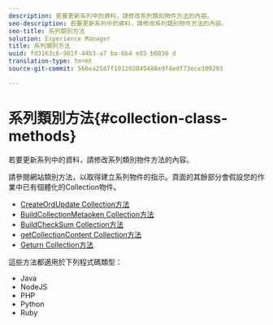 ```yaml
---
description: 若要更新系列中的資料，請修改系列類別物件方法的內容。
seo-description: 若要更新系列中的資料，請修改系列類別物件方法的內容。
seo-title: 系列類別方法
solution: Experience Manager
title: 系列類別方法
uuid: fd3163c6-981f-44b3-a7 ba-6b4 e85 b0830 d
translation-type: tm+mt
source-git-commit: 566ea2587f101202045488e9f4edf73ece100293

---
```



# 系列類別方法{#collection-class-methods}

若要更新系列中的資料，請修改系列類別物件方法的內容。

請參閱網站類別方法，以取得建立系列物件的指示。頁面的其餘部分會假設您的作業中已有個體化的Collection物件。

* [CreateOrdUpdate Collection方法](#r_createorupdate_collection_method)
* [BuildCollectionMetaoken Collection方法](#r_buildcollectionmetatoken_collection_method)
* [BuildCheckSum Collection方法](#r_buildchecksum_collection_method)
* [getCollectionContent Collection方法](#t_getcollectioncontent_collection_method)
* [Geturn Collection方法](#r_geturn_collection_method)

這些方法都適用於下列程式碼類型：

* Java
* NodeJS
* PHP
* Python
* Ruby

